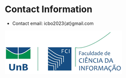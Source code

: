 # Contact Information

- Contact email:  icbo2023{at}gmail.com  

![UnB](./images/unb_fci_extenso_logo.png) 